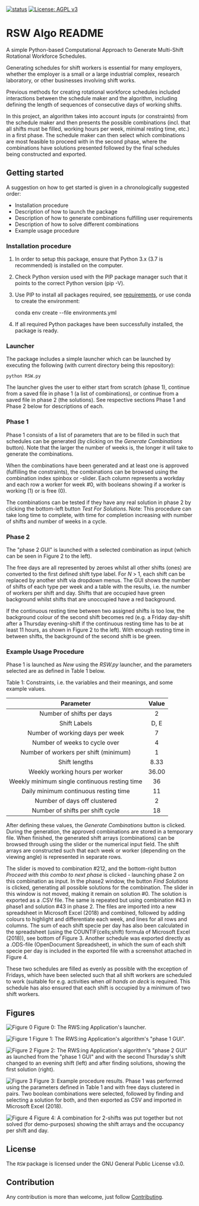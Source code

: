 [![status](https://joss.theoj.org/papers/b41d06d174b2f0692ed9ac06d745a895/status.svg)](https://joss.theoj.org/papers/b41d06d174b2f0692ed9ac06d745a895)
[![License: AGPL v3](https://img.shields.io/badge/License-AGPL%20v3-blue.svg)](LICENSE.txt)

# RSW Algo README
A simple Python-based Computational Approach to Generate Multi-Shift Rotational Workforce Schedules.

Generating schedules for shift workers is essential for many employers, whether the employer is a small or a large industrial complex, research laboratory, or other businesses involving shift works.

Previous methods for creating rotational workforce schedules included interactions between the schedule maker and the algorithm, including defining the length of sequences of consecutive days of working shifts.

In this project, an algorithm takes into account inputs (or constraints) from the schedule maker and then presents the possible combinations (incl. that all shifts must be filled, working hours per week, minimal resting time, etc.) in a first phase. The schedule maker can then select which combinations are most feasible to proceed with in the second phase, where the combinations have solutions presented followed by the final schedules being constructed and exported.

## Getting started
A suggestion on how to get started is given in a chronologically suggested order:
- Installation procedure
- Description of how to launch the package
- Description of how to generate combinations fulfilling user requirements
- Description of how to solve different combinations
- Example usage procedure

### Installation procedure
1. In order to setup this package, ensure that Python 3.x (3.7 is recommended) is installed on the computer.
2. Check Python version used with the PIP package manager such that it points to the correct Python version (pip -V).
3. Use PIP to install all packages required, see [requirements](requirements.txt), or use conda to create the environment:

    conda env create --file environments.yml

4. If all required Python packages have been successfully installed, the package is ready.

### Launcher
The package includes a simple launcher which can be launched by executing the following (with current directory being this repository):

    python RSW.py

The launcher gives the user to either start from scratch (phase 1), continue from a saved file in phase 1 (a list of combinations), or continue from a saved file in phase 2 (the solutions). See respective sections Phase 1 and Phase 2 below for descriptions of each.

### Phase 1
Phase 1 consists of a list of parameters that are to be filled in such that schedules can be generated (by clicking on the *Generate Combinations* button). Note that the larger the number of weeks is, the longer it will take to generate the combinations.

When the combinations have been generated and at least one is approved (fulfilling the constraints), the combinations can be browsed using the combination index spinbox or -slider. Each column represents a workday and each row a worker for week \#0, with booleans showing if a worker is working (1) or is free (0).

The combinations can be tested if they have any real solution in phase 2 by clicking the bottom-left button *Test For Solutions*. Note: This procedure can take long time to complete, with time for completion increasing with number of shifts and number of weeks in a cycle.

### Phase 2
The "phase 2 GUI" is launched with a selected combination as input (which can be seen in Figure 2 to the left).

The free days are all represented by zeroes whilst all other shifts (ones) are converted to the first defined shift type label. For *N* > 1, each shift can be replaced by another shift via dropdown menus. The GUI shows the number of shifts of each type per week and a table with the results, i.e. the number of workers per shift and day. Shifts that are occupied have green background whilst shifts that are unoccupied have a red background.

If the continuous resting time between two assigned shifts is too low, the background colour of the second shift becomes red (e.g. a Friday day-shift after a Thursday evening-shift if the continuous resting time has to be at least 11 hours, as shown in Figure 2 to the left). With enough resting time in between shifts, the background of the second shift is be green.

### Example Usage Procedure
Phase 1 is launched as *New* using the *RSW.py* launcher, and the parameters selected are as defined in Table 1 below.

Table 1: Constraints, i.e. the variables and their meanings, and some example values.

| Parameter     | Value |
| :----------: | :----------: |
| Number of shifts per days                     | 2 |
| Shift Labels                                  | D, E |
| Number of working days per week               | 7 |
| Number of weeks to cycle over                 | 4 |
| Number of workers per shift (minimum)         | 1 |
| Shift lengths                                 | 8.33 |
| Weekly working hours per worker               | 36.00 |
| Weekly minimum single continuous resting time | 36 |
| Daily minimum continuous resting time         | 11 |
| Number of days off clustered                  | 2 |
| Number of shifts per shift cycle              | 18 |

After defining these values, the *Generate Combinations* button is clicked. During the generation, the approved combinations are stored in a temporary file. When finished, the generated shift arrays (combinations) can be browsed through using the slider or the numerical input field. The shift arrays are constructed such that each week or worker (depending on the viewing angle) is represented in separate rows.

The slider is moved to combination \#212, and the bottom-right button *Proceed with this combo to next phase* is clicked - launching phase 2 on this combination as input. In the phase2 window, the button *Find Solutions* is clicked, generating all possible solutions for the combination. The slider in this window is not moved, making it remain on solution \#0. The solution is exported as a .CSV file. The same is repeated but using combination \#43 in phase1 and solution \#43 in phase 2. The files are imported into a new spreadsheet in Microsoft Excel (2018) and combined, followed by adding colours to highlight and differentiate each week, and lines for all rows and columns. The sum of each shift specie per day has also been calculated in the spreadsheet (using the COUNTIF(cells;shift) formula of Microsoft Excel (2018)), see bottom of Figure 3. Another schedule was exported directly as a .ODS-file (OpenDocument Spreadsheet), in which the sum of each shift specie per day is included in the exported file with a screenshot attached in Figure 4.

These two schedules are filled as evenly as possible with the exception of Fridays, which have been selected such that all shift workers are scheduled to work (suitable for e.g. activities when *all hands on deck* is required. This schedule has also ensured that each shift is occupied by a minimum of two shift workers.

## Figures
![Figure 0](docs/fig0.png)
Figure 0: The RWS:ing Application's launcher.

![Figure 1](docs/fig1.png)
Figure 1: The RWS:ing Application's algorithm's "phase 1 GUI".

![Figure 2](docs/fig2.png)
Figure 2: The RWS:ing Application's algorithm's "phase 2 GUI" as launched from the "phase 1 GUI" and with the second Thursday's shift changed to an evening shift (left) and after finding solutions, showing the first solution (right).

![Figure 3](docs/fig3.png)
Figure 3: Example procedure results. Phase 1 was performed using the parameters defined in Table 1 and with free days clustered in pairs. Two boolean combinations were selected, followed by finding and selecting a solution for both, and then exported as CSV and imported in Microsoft Excel (2018).

![Figure 4](docs/fig5.png)
Figure 4: A combination for 2-shifts was put together but not solved (for demo-purposes) showing the shift arrays and the occupancy per shift and day.

## License
The `RSW` package is licensed under the GNU General Public License v3.0.

## Contribution
Any contribution is more than welcome, just follow [Contributing](CONTRIBUTING.md).

